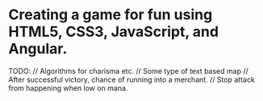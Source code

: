 # Creating a game for fun using HTML5, CSS3, JavaScript, and Angular.

TODO:
  // Algorithms for charisma etc.
  // Some type of text based map
  // After successful victory, chance of running into a merchant.
  // Stop attack from happening when low on mana.
